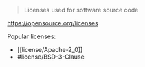 > Licenses used for software source code

https://opensource.org/licenses

Popular licenses:
- [[license/Apache-2_0]]
- #license/BSD-3-Clause